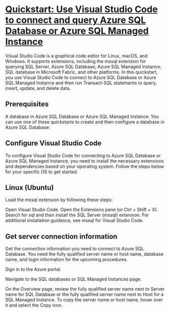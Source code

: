 # **[Quickstart: Use Visual Studio Code to connect and query Azure SQL Database or Azure SQL Managed Instance](https://learn.microsoft.com/en-us/azure/azure-sql/database/connect-query-vscode?view=azuresql)**

Visual Studio Code is a graphical code editor for Linux, macOS, and Windows. It supports extensions, including the mssql extension for querying SQL Server, Azure SQL Database, Azure SQL Managed Instance, SQL database in Microsoft Fabric, and other platforms. In this quickstart, you use Visual Studio Code to connect to Azure SQL Database or Azure SQL Managed Instance and then run Transact-SQL statements to query, insert, update, and delete data.

## Prerequisites

A database in Azure SQL Database or Azure SQL Managed Instance. You can use one of these quickstarts to create and then configure a database in Azure SQL Database:

## Configure Visual Studio Code

To configure Visual Studio Code for connecting to Azure SQL Database or Azure SQL Managed Instance, you need to install the necessary extensions and dependencies based on your operating system. Follow the steps below for your specific OS to get started.

## Linux (Ubuntu)

Load the mssql extension by following these steps:

Open Visual Studio Code.
Open the Extensions pane (or Ctrl + Shift + X).
Search for sql and then install the SQL Server (mssql) extension.
For additional installation guidance, see mssql for Visual Studio Code.

## Get server connection information

Get the connection information you need to connect to Azure SQL Database. You need the fully qualified server name or host name, database name, and login information for the upcoming procedures.

Sign in to the Azure portal.

Navigate to the SQL databases or SQL Managed Instances page.

On the Overview page, review the fully qualified server name next to Server name for SQL Database or the fully qualified server name next to Host for a SQL Managed Instance. To copy the server name or host name, hover over it and select the Copy icon.
